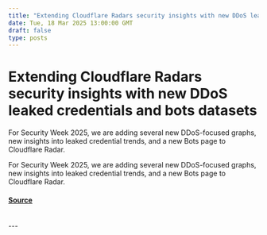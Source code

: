 ```yaml
---
title: "Extending Cloudflare Radars security insights with new DDoS leaked credentials and bots datasets"
date: Tue, 18 Mar 2025 13:00:00 GMT
draft: false
type: posts
---
```

# Extending Cloudflare Radars security insights with new DDoS leaked credentials and bots datasets





 For Security Week 2025, we are adding several new DDoS-focused graphs, new insights into leaked credential trends, and a new Bots page to Cloudflare Radar. 

For Security Week 2025, we are adding several new DDoS-focused graphs, new insights into leaked credential trends, and a new Bots page to Cloudflare Radar.

#### [Source](https://blog.cloudflare.com/cloudflare-radar-ddos-leaked-credentials-bots/)

<br/>
---
